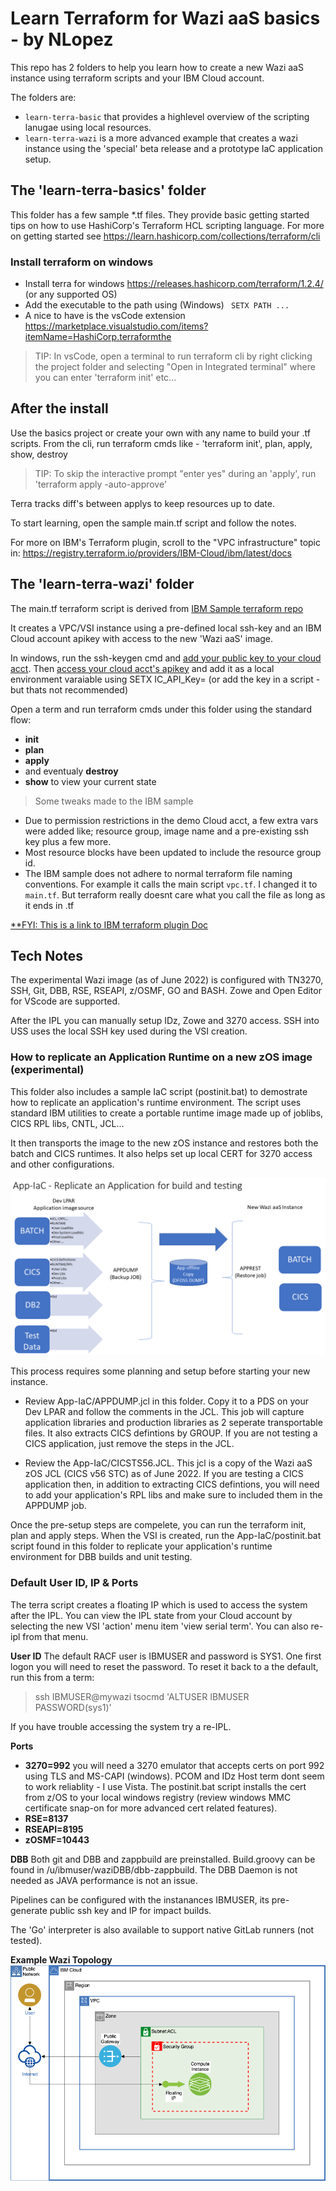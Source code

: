 # Learn Terraform for Wazi aaS basics - by NLopez 
This repo has 2 folders to help you learn how to create a new Wazi aaS instance using terraform scripts and your IBM Cloud account. 

The folders are:
- ``` learn-terra-basic ``` that provides a highlevel overview of the scripting lanugae using local resources.  
- ``` learn-terra-wazi ``` is a more advanced example that creates a wazi instance using the 'special' beta release and a prototype IaC application setup.  


## The 'learn-terra-basics' folder 
This folder has a few sample *.tf files.  They  provide basic getting started tips on how to use HashiCorp's Terraform HCL scripting language. For more on getting started see https://learn.hashicorp.com/collections/terraform/cli


### Install terraform on windows
- Install terra for windows https://releases.hashicorp.com/terraform/1.2.4/  (or any supported OS)
- Add the executable to the path using (Windows) ``` SETX PATH ...```
- A nice to have is the vsCode extension https://marketplace.visualstudio.com/items?itemName=HashiCorp.terraformthe 

>TIP: In vsCode, open a terminal to run terraform cli by right clicking the project folder and selecting "Open in Integrated terminal" where you can enter 'terraform init' etc...

## After the install
Use the basics project or create your own with any name to build your .tf scripts. From the cli, run terraform cmds like  -  'terraform init', plan, apply, show, destroy  

>TIP: To skip the interactive prompt "enter yes" during an 'apply', run 'terraform apply -auto-approve'

Terra tracks diff's between applys to keep resources up to date.

To start learning, open the sample main.tf script and follow the notes. 

For more on IBM's Terraform plugin, scroll to the "VPC infrastructure" topic in:
   https://registry.terraform.io/providers/IBM-Cloud/ibm/latest/docs


## The 'learn-terra-wazi' folder   
The main.tf terraform script is derived from [IBM Sample terraform repo](https://cloud.ibm.com/docs/ibm-cloud-provider-for-terraform?topic=ibm-cloud-provider-for-terraform-sample_vpc_config)

It creates a VPC/VSI instance using a pre-defined local ssh-key and an IBM Cloud account apikey with access to the new 'Wazi aaS' image. 

In windows, run the ssh-keygen cmd and [add your public key to your cloud acct](https://cloud.ibm.com/docs/ssh-keys?topic=ssh-keys-adding-an-ssh-key). Then [access your cloud acct's apikey](https://www.ibm.com/docs/en/app-connect/containers_cd?topic=servers-creating-cloud-api-key) and add it as a local environment varaiable using SETX IC_API_Key=<apikey> (or add the key in a script - but thats not recommended)


Open a term and run terraform cmds under this folder using the standard flow:
   - **init**
   - **plan**
   - **apply**  
   - and eventualy **destroy**
   - **show** to view your current state 

> Some tweaks made to the IBM sample
+ Due to permission restrictions in the demo Cloud acct, a few extra vars were added  like; resource group, image name and a pre-existing ssh key plus a few more.  
+ Most resource blocks have been updated to include the resource group id.
+ The IBM sample does not adhere to normal terraform file naming conventions. For example it calls the main script `vpc.tf`.  I changed it to `main.tf`.  But terraform really doesnt care what you call the file as long as it ends in .tf 

[**FYI: This is a link to IBM terraform plugin Doc](https://cloud.ibm.com/docs/ibm-cloud-provider-for-terraform?topic=ibm-cloud-provider-for-terraform-provider-template#code-snippets)

## Tech Notes 
The experimental Wazi image (as of June 2022) is configured with TN3270, SSH, Git, DBB, RSE, RSEAPI, z/OSMF, GO and BASH. Zowe and Open Editor for VScode are supported.

After the IPL you can manually setup IDz, Zowe and 3270 access.  SSH into USS uses the local SSH key used during the VSI creation. 

### How to replicate an Application Runtime  on a new zOS image (experimental)
This folder also includes a sample IaC script (postinit.bat) to demostrate how to replicate an application's runtime environment. The script uses standard IBM utilities to create a portable runtime image made up of joblibs, CICS RPL libs, CNTL, JCL...

It then transports the image to the new zOS instance and restores both the batch and CICS runtimes. It also helps set up local CERT for 3270 access and other configurations. 

![From Dev to VSI Runtime Replication](postinit-v1.png)

This process requires some planning and setup before starting your new instance. 
 - Review App-IaC/APPDUMP.jcl in this folder.  Copy it to a PDS on your Dev LPAR and follow the comments in the JCL.  This job will capture application libraries and production libraries as 2 seperate transportable files. It also extracts CICS defintions by GROUP. If you are not testing a CICS application, just remove the steps in the JCL. 

 - Review the App-IaC/CICSTS56.JCL.  This jcl is a copy of the Wazi aaS zOS JCL (CICS v56 STC) as of June 2022.  If you are testing a CICS application then, in addition to extracting CICS defintions, you will need to add your application's RPL libs and make sure to included them in the APPDUMP job. 

Once the pre-setup steps are compelete, you can run the terraform init, plan and apply steps. When the VSI is created, run the App-IaC/postinit.bat script found in this folder to replicate your application's runtime environment for DBB builds and unit testing. 


 
### Default User ID, IP & Ports
The terra script creates a floating IP which is used to access the system after the IPL. You can view the IPL state from your Cloud account by selecting the new VSI 'action' menu item 'view serial term'.  You can also re-ipl from that menu. 

**User ID**
The default RACF user is IBMUSER and password is SYS1. One first logon you will need to reset the password. To reset it back to a the default, run this from a term:
> ssh IBMUSER@mywazi tsocmd 'ALTUSER IBMUSER PASSWORD(sys1)'

If you have trouble accessing the system try a re-IPL.  

**Ports**
- **3270=992** you will need a 3270 emulator that accepts certs on port 992 using TLS and MS-CAPI (windows). PCOM and IDz Host term dont seem to work reliablity - I use Vista.   The postinit.bat script installs the cert from z/OS to your local windows registry (review windows MMC certificate snap-on for more advanced cert related features). 
- **RSE=8137**
- **RSEAPI=8195**
- **zOSMF=10443** 

**DBB**
Both git and DBB and zappbuild are preinstalled. Build.groovy can be found in /u/ibmuser/waziDBB/dbb-zappbuild.  The DBB Daemon is not needed as JAVA performance is not an issue. 

Pipelines can be configured with the instanances IBMUSER, its pre-generate public ssh key and IP for impact builds.  

The 'Go' interpreter is also available to support native GitLab runners (not tested). 

**Example Wazi Topology**
![Diagram of deployment](vpc-gen2-example.png)
